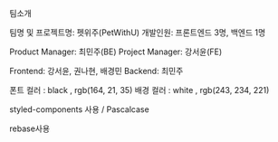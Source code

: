 팀소개

팀명 및 프로젝트명: 펫위주(PetWithU)
개발인원: 프론트엔드 3명, 백엔드 1명

Product Manager: 최민주(BE)
Project Manager: 강서윤(FE)

Frontend: 강서윤, 권나현, 배경민
Backend: 최민주

폰트 컬러 : black , rgb(164, 21, 35)
배경 컬러 : white , rgb(243, 234, 221)

styled-components 사용 / Pascalcase

rebase사용
